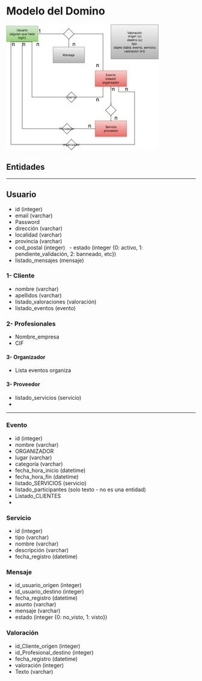 # Modelo del Domino

![Modelo de dominio](https://github.com/EventSoftGroup/EventSoft/blob/master/Modelo_de_dominio_EventoSoft.jpg)

## Entidades
---

## Usuario
   - id (integer)
   - email (varchar)
   - Password
   - dirección (varchar)
   - localidad (varchar)
   - provincia (varchar)
   - cod_postal (integer)
   - estado (integer {0: activo, 1: pendiente_validación, 2: banneado, etc})
   - listado_mensajes (mensaje)
   
### 1- Cliente
   
   - nombre (varchar)
   - apellidos (varchar)
   - listado_valoraciones (valoración)
   - listado_eventos (evento)


### 2- Profesionales
   - Nombre_empresa
   - CIF
   


#### 3- Organizador
   - Lista eventos organiza


#### 3- Proveedor
   - listado_servicios (servicio) 
   - 


---
   
### Evento
   - id (integer)
   - nombre (varchar)
   - ORGANIZADOR
   - lugar (varchar)
   - categoría (varchar)
   - fecha_hora_inicio (datetime)
   - fecha_hora_fin (datetime)
   - listado_SERVICIOS (servicio)
   - listado_participantes (solo texto - no es una entidad)
   - Listado_CLIENTES
   - 

### Servicio
   - id (integer)
   - tipo (varchar)
   - nombre (varchar)
   - descripción (varchar)
   - fecha_registro (datetime)
      
### Mensaje 
   - id_usuario_origen (integer)
   - id_usuario_destino (integer)
   - fecha_registro (datetime)
   - asunto (varchar)
   - mensaje (varchar)
   - estado (integer {0: no_visto, 1: visto})
   
### Valoración
   - id_Cliente_origen (integer)
   - id_Profesional_destino (integer)
   - fecha_registro (datetime)
   - valoración (integer)
   - Texto (varchar)
   
